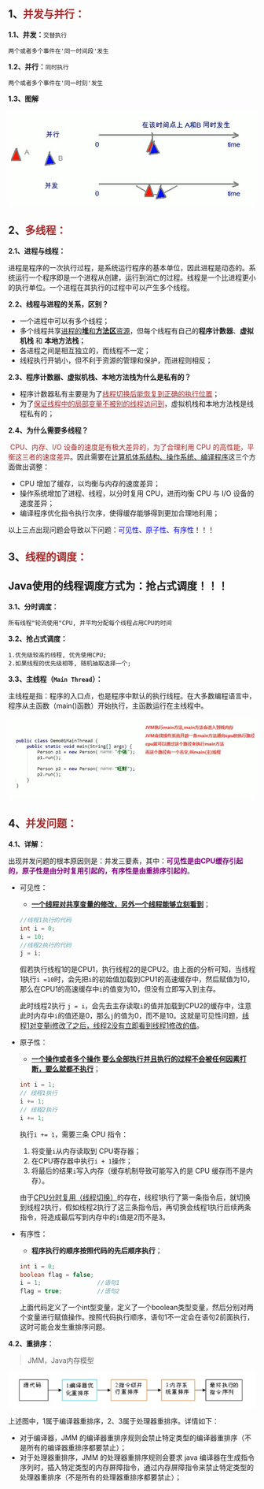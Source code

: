 ## 1、<span style="color:brown">并发与并行：</span>

**1.1、并发：**`交替执行`

```apl
两个或者多个事件在'同一时间段'发生
```

**1.2、并行：**`同时执行`

```apl
两个或者多个事件在'同一时刻'发生
```

**1.3、图解**

![多线程](https://raw.githubusercontent.com/root-bine/image/main/Typora-image/%E5%B9%B6%E5%8F%91%E4%B8%8E%E5%B9%B6%E8%A1%8C.png)



## 2、<span style="color:brown">多线程：</span>

**2.1、进程与线程：**

​		进程是程序的一次执行过程，是系统运行程序的基本单位，因此进程是动态的。系统运行一个程序即是一个进程从创建，运行到消亡的过程。线程是一个比进程更小的执行单位。一个进程在其执行的过程中可以产生多个线程。

**2.2、线程与进程的关系，区别？**

- 一个进程中可以有多个线程；
- 多个线程共享<u>进程的**堆**和**方法区**资源</u>，但每个线程有自己的**程序计数器**、**虚拟机栈** 和 **本地方法栈**；
- 各进程之间是相互独立的，而线程不一定；
- 线程执行开销小，但不利于资源的管理和保护，而进程则相反；

**2.3、程序计数器、虚拟机栈、本地方法栈为什么是私有的？**

- 程序计数器私有主要是为了<span style="color:brown"><u>线程切换后能恢复到正确的执行位置</u></span>；
- 为了<span style="color:brown"><u>保证线程中的局部变量不被别的线程访问到</u></span>，虚拟机栈和本地方法栈是线程私有的；

**2.4、为什么需要多线程？**

​		<span style="color:brown">CPU、内存、I/O 设备的速度是有极大差异的，为了合理利用 CPU 的高性能，平衡这三者的速度差异</span>。因此需要在<u>计算机体系结构、操作系统、编译程序</u>这三个方面做出调整：

- CPU 增加了缓存，以均衡与内存的速度差异；
- 操作系统增加了进程、线程，以分时复用 CPU，进而均衡 CPU 与 I/O 设备的速度差异；
- 编译程序优化指令执行次序，使得缓存能够得到更加合理地利用；

以上三点出现问题会导致以下问题：<span style="color:blue">可见性、原子性、有序性</span>！！！



## 3、<span style="color:brown">线程的调度：</span>

## Java使用的线程调度方式为：抢占式调度！！！

**3.1、分时调度：**

```apl
所有线程"轮流使用"CPU, 并平均分配每个线程占用CPU的时间
```

**3.2、抢占式调度：**

<!--线程随机性-->

```apl
1.优先级较高的线程, 优先使用CPU;
2.如果线程的优先级相等, 随机抽取选择一个;
```

**3.3、主线程（`Main Thread`）：**

​		主线程是指：程序的入口点，也是程序中默认的执行线程。在大多数编程语言中，程序从主函数（main()函数）开始执行，主函数运行在主线程中。

![](https://raw.githubusercontent.com/root-bine/image/main/Typora-image/%E4%B8%BB%E7%BA%BF%E7%A8%8B%E8%A7%A3%E9%87%8A.png)



## 4、<span style="color:brown">并发问题：</span>

**4.1、详解：**

​		出现并发问题的根本原因则是：并发三要素，其中：<span style="color:purple">**可见性是由CPU缓存引起的，原子性是由分时复用引起的，有序性是由重排序引起的**</span>。

- 可见性：

  - <u>**一个线程对共享变量的修改，另外一个线程能够立刻看到**</u>；

  ```java
  //线程1执行的代码
  int i = 0;
  i = 10;
  //线程2执行的代码
  j = i;
  ```

  假若执行线程1的是CPU1，执行线程2的是CPU2。由上面的分析可知，当线程1执行`i =10`时，会先把`i`的初始值加载到CPU1的高速缓存中，然后赋值为10，那么在CPU1的高速缓存中`i`的值变为10，但没有立即写入到主存。

  此时线程2执行 `j = i`，会先去主存读取`i`的值并加载到CPU2的缓存中，注意此时内存中`i`的值还是0，那么`j`的值为0，而不是10。这就是可见性问题，<u>线程1对变量i修改了之后，线程2没有立即看到线程1修改的值</u>。


- 原子性：

  - <u>**一个操作或者多个操作 要么全部执行并且执行的过程不会被任何因素打断，要么就都不执行**</u>；

  ```java
  int i = 1;
  // 线程1执行
  i += 1;
  // 线程2执行
  i += 1;
  ```

  执行`i += 1`，需要三条 CPU 指令：

  1. 将变量`i`从内存读取到 CPU寄存器；
  2. 在CPU寄存器中执行`i + 1`操作；
  3. 将最后的结果`i`写入内存（缓存机制导致可能写入的是 CPU 缓存而不是内存）。

  由于<u>CPU分时复用（线程切换）</u>的存在，线程1执行了第一条指令后，就切换到线程2执行，假如线程2执行了这三条指令后，再切换会线程1执行后续两条指令，将造成最后写到内存中的`i`值是2而不是3。

- 有序性：

  - **程序执行的顺序按照代码的先后顺序执行**；

  ```java
  int i = 0;              
  boolean flag = false;
  i = 1;                //语句1  
  flag = true;          //语句2
  ```

  上面代码定义了一个int型变量，定义了一个boolean类型变量，然后分别对两个变量进行赋值操作。按照代码执行顺序，语句1不一定会在语句2前面执行，这时可能会发生重排序问题。

**4.2、重排序：**

> JMM，Java内存模型

![image-20230706163939910](https://raw.githubusercontent.com/root-bine/image/main/Typora-image/%E6%9C%89%E5%BA%8F%E6%80%A7%E4%B9%8B%E9%87%8D%E6%8E%92%E5%BA%8F.png)

上述图中，1属于编译器重排序，2、3属于处理器重排序。详情如下：

- 对于编译器，JMM 的编译器重排序规则会禁止特定类型的编译器重排序（不是所有的编译器重排序都要禁止）；
- 对于处理器重排序，JMM 的处理器重排序规则会要求 java 编译器在生成指令序列时，插入特定类型的内存屏障指令，通过内存屏障指令来禁止特定类型的处理器重排序（不是所有的处理器重排序都要禁止）；
